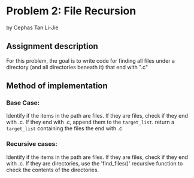 # Problem 2: File Recursion
by Cephas Tan Li-Jie
## Assignment description
For this problem, the goal is to write code for finding all files under a directory (and all directories beneath it) 
that end with ".c"

## Method of implementation
### Base Case:
Identify if the items in the path are files. 
If they are files, check if they end with .c.
If they end with .c, append them to the `target_list`.
return a `target_list` containing the files the end with .c

### Recursive cases:
Identify if the items in the path are files. 
If they are files, check if they end with .c.
If they are directories, use the 'find_files()' recursive function 
to check the contents of the directories.




   
